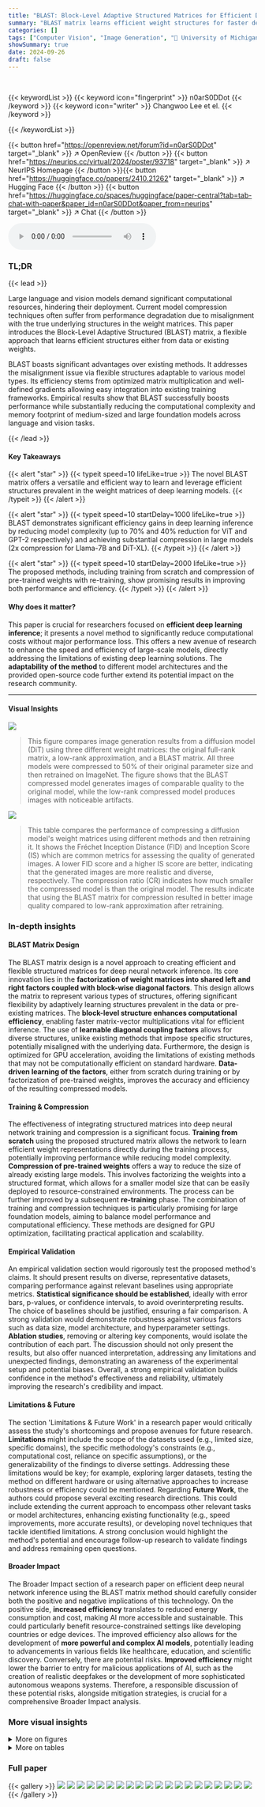 ```yaml
---
title: "BLAST: Block-Level Adaptive Structured Matrices for Efficient Deep Neural Network Inference"
summary: "BLAST matrix learns efficient weight structures for faster deep learning inference, achieving significant compression and performance gains on various models."
categories: []
tags: ["Computer Vision", "Image Generation", "🏢 University of Michigan",]
showSummary: true
date: 2024-09-26
draft: false
---
```


<br>

{{< keywordList >}}
{{< keyword icon="fingerprint" >}} n0arS0DDot {{< /keyword >}}
{{< keyword icon="writer" >}} Changwoo Lee et el. {{< /keyword >}}
 
{{< /keywordList >}}

{{< button href="https://openreview.net/forum?id=n0arS0DDot" target="_blank" >}}
↗ OpenReview
{{< /button >}}
{{< button href="https://neurips.cc/virtual/2024/poster/93718" target="_blank" >}}
↗ NeurIPS Homepage
{{< /button >}}{{< button href="https://huggingface.co/papers/2410.21262" target="_blank" >}}
↗ Hugging Face
{{< /button >}}
{{< button href="https://huggingface.co/spaces/huggingface/paper-central?tab=tab-chat-with-paper&paper_id=n0arS0DDot&paper_from=neurips" target="_blank" >}}
↗ Chat
{{< /button >}}



<audio controls>
    <source src="https://ai-paper-reviewer.com/n0arS0DDot/podcast.wav" type="audio/wav">
    Your browser does not support the audio element.
</audio>


### TL;DR


{{< lead >}}

Large language and vision models demand significant computational resources, hindering their deployment. Current model compression techniques often suffer from performance degradation due to misalignment with the true underlying structures in the weight matrices. This paper introduces the Block-Level Adaptive Structured (BLAST) matrix, a flexible approach that learns efficient structures either from data or existing weights.  



BLAST boasts significant advantages over existing methods. It addresses the misalignment issue via flexible structures adaptable to various model types.  Its efficiency stems from optimized matrix multiplication and well-defined gradients allowing easy integration into existing training frameworks. Empirical results show that BLAST successfully boosts performance while substantially reducing the computational complexity and memory footprint of medium-sized and large foundation models across language and vision tasks.

{{< /lead >}}


#### Key Takeaways

{{< alert "star" >}}
{{< typeit speed=10 lifeLike=true >}} The novel BLAST matrix offers a versatile and efficient way to learn and leverage efficient structures prevalent in the weight matrices of deep learning models. {{< /typeit >}}
{{< /alert >}}

{{< alert "star" >}}
{{< typeit speed=10 startDelay=1000 lifeLike=true >}} BLAST demonstrates significant efficiency gains in deep learning inference by reducing model complexity (up to 70% and 40% reduction for ViT and GPT-2 respectively) and achieving substantial compression in large models (2x compression for Llama-7B and DiT-XL). {{< /typeit >}}
{{< /alert >}}

{{< alert "star" >}}
{{< typeit speed=10 startDelay=2000 lifeLike=true >}} The proposed methods, including training from scratch and compression of pre-trained weights with re-training, show promising results in improving both performance and efficiency. {{< /typeit >}}
{{< /alert >}}

#### Why does it matter?
This paper is crucial for researchers focused on **efficient deep learning inference**; it presents a novel method to significantly reduce computational costs without major performance loss. This offers a new avenue of research to enhance the speed and efficiency of large-scale models, directly addressing the limitations of existing deep learning solutions. The **adaptability of the method** to different model architectures and the provided open-source code further extend its potential impact on the research community.

------
#### Visual Insights



![](https://ai-paper-reviewer.com/n0arS0DDot/figures_1_1.jpg)

> This figure compares image generation results from a diffusion model (DiT) using three different weight matrices: the original full-rank matrix, a low-rank approximation, and a BLAST matrix.  All three models were compressed to 50% of their original parameter size and then retrained on ImageNet. The figure shows that the BLAST compressed model generates images of comparable quality to the original model, while the low-rank compressed model produces images with noticeable artifacts.





![](https://ai-paper-reviewer.com/n0arS0DDot/tables_3_1.jpg)

> This table compares the performance of compressing a diffusion model's weight matrices using different methods and then retraining it.  It shows the Fréchet Inception Distance (FID) and Inception Score (IS) which are common metrics for assessing the quality of generated images. A lower FID score and a higher IS score are better, indicating that the generated images are more realistic and diverse, respectively. The compression ratio (CR) indicates how much smaller the compressed model is than the original model. The results indicate that using the BLAST matrix for compression resulted in better image quality compared to low-rank approximation after retraining.





### In-depth insights


#### BLAST Matrix Design
The BLAST matrix design is a novel approach to creating efficient and flexible structured matrices for deep neural network inference.  Its core innovation lies in the **factorization of weight matrices into shared left and right factors coupled with block-wise diagonal factors**. This design allows the matrix to represent various types of structures, offering significant flexibility by adaptively learning structures prevalent in the data or pre-existing matrices.  The **block-level structure enhances computational efficiency**, enabling faster matrix-vector multiplications vital for efficient inference. The use of **learnable diagonal coupling factors** allows for diverse structures, unlike existing methods that impose specific structures, potentially misaligned with the underlying data.  Furthermore, the design is optimized for GPU acceleration, avoiding the limitations of existing methods that may not be computationally efficient on standard hardware.  **Data-driven learning of the factors**, either from scratch during training or by factorization of pre-trained weights, improves the accuracy and efficiency of the resulting compressed models.

#### Training & Compression
The effectiveness of integrating structured matrices into deep neural network training and compression is a significant focus.  **Training from scratch** using the proposed structured matrix allows the network to learn efficient weight representations directly during the training process, potentially improving performance while reducing model complexity. **Compression of pre-trained weights** offers a way to reduce the size of already existing large models. This involves factorizing the weights into a structured format, which allows for a smaller model size that can be easily deployed to resource-constrained environments. The process can be further improved by a subsequent **re-training** phase. The combination of training and compression techniques is particularly promising for large foundation models, aiming to balance model performance and computational efficiency.  These methods are designed for GPU optimization, facilitating practical application and scalability.

#### Empirical Validation
An empirical validation section would rigorously test the proposed method's claims.  It should present results on diverse, representative datasets, comparing performance against relevant baselines using appropriate metrics. **Statistical significance should be established**, ideally with error bars, p-values, or confidence intervals, to avoid overinterpreting results.  The choice of baselines should be justified, ensuring a fair comparison.  A strong validation would demonstrate robustness against various factors such as data size, model architecture, and hyperparameter settings. **Ablation studies**, removing or altering key components, would isolate the contribution of each part. The discussion should not only present the results, but also offer nuanced interpretation, addressing any limitations and unexpected findings, demonstrating an awareness of the experimental setup and potential biases.  Overall, a strong empirical validation builds confidence in the method's effectiveness and reliability, ultimately improving the research's credibility and impact.

#### Limitations & Future
The section 'Limitations & Future Work' in a research paper would critically assess the study's shortcomings and propose avenues for future research.  **Limitations** might include the scope of the datasets used (e.g., limited size, specific domains), the specific methodology's constraints (e.g., computational cost, reliance on specific assumptions), or the generalizability of the findings to diverse settings.  Addressing these limitations would be key; for example, exploring larger datasets, testing the method on different hardware or using alternative approaches to increase robustness or efficiency could be mentioned.  Regarding **Future Work**, the authors could propose several exciting research directions. This could include extending the current approach to encompass other relevant tasks or model architectures, enhancing existing functionality (e.g., speed improvements, more accurate results), or developing novel techniques that tackle identified limitations. A strong conclusion would highlight the method's potential and encourage follow-up research to validate findings and address remaining open questions.

#### Broader Impact
The Broader Impact section of a research paper on efficient deep neural network inference using the BLAST matrix method should carefully consider both the positive and negative implications of this technology.  On the positive side, **increased efficiency** translates to reduced energy consumption and cost, making AI more accessible and sustainable. This could particularly benefit resource-constrained settings like developing countries or edge devices.  The improved efficiency also allows for the development of **more powerful and complex AI models**, potentially leading to advancements in various fields like healthcare, education, and scientific discovery.  Conversely, there are potential risks.  **Improved efficiency** might lower the barrier to entry for malicious applications of AI, such as the creation of realistic deepfakes or the development of more sophisticated autonomous weapons systems.  Therefore, a responsible discussion of these potential risks, alongside mitigation strategies, is crucial for a comprehensive Broader Impact analysis.


### More visual insights

<details>
<summary>More on figures
</summary>


![](https://ai-paper-reviewer.com/n0arS0DDot/figures_2_1.jpg)

> This figure compares various existing structured matrices (Monarch, Low-Rank, Block-Diagonal, GBLR) with the proposed BLAST matrix.  It visually illustrates how each matrix type structures the weight matrix A, highlighting the unique block-wise adaptive structure of BLAST.  The visual representation emphasizes the factor sharing and individual diagonal factors which give BLAST its flexibility and efficiency in matrix multiplication.


![](https://ai-paper-reviewer.com/n0arS0DDot/figures_5_1.jpg)

> This figure compares the convergence rate of the gradient descent (GD) method and the preconditioned gradient descent (PrecGD) method for BLAST matrix factorization. Two scenarios are considered: one where the rank of the BLAST matrix (r) is equal to the true rank of the target matrix (r*), and another where r is greater than r*. The left panel shows that for the exact rank case (r=r*), both GD and PrecGD converge to a low error, but PrecGD converges faster. The right panel illustrates that when the rank is over-parameterized (r>r*), GD fails to converge, while PrecGD still achieves low error.  This demonstrates the effectiveness of the PrecGD method for improving the efficiency of BLAST matrix factorization, especially in scenarios where the true rank is unknown.


![](https://ai-paper-reviewer.com/n0arS0DDot/figures_5_2.jpg)

> This figure compares the image generation quality of three different models: the original DiT model, a low-rank compressed model, and a BLAST compressed model. All models were compressed to 50% of their original size and re-trained on ImageNet. The images generated by the BLAST model maintain a high level of quality compared to the original model, while the low-rank model produces images with noticeable artifacts.


![](https://ai-paper-reviewer.com/n0arS0DDot/figures_6_1.jpg)

> This figure shows the accuracy and relative FLOPs (floating point operations) for different structured weight matrices when training a Vision Transformer (ViT-S) model from scratch on CIFAR-10 and CIFAR-100 datasets.  It compares the performance of BLAST with other structured matrices like Low-Rank, Monarch, Pixelfly, and Gaudi-GBLR.  The x-axis represents the relative FLOPs, indicating the computational cost compared to a dense ViT-S model (100% FLOPs), and the y-axis shows the classification accuracy.  The results demonstrate the effectiveness of the BLAST matrix in achieving a high accuracy with reduced computational cost compared to other tested methods.


![](https://ai-paper-reviewer.com/n0arS0DDot/figures_6_2.jpg)

> This figure shows the performance of different weight matrix types in GPT-2 model pre-training on the WikiText-103 dataset.  The x-axis represents the relative FLOPs (floating-point operations), indicating the computational cost. The y-axis shows the test perplexity, a measure of how well the model predicts the next word in a sequence—lower is better. The plot compares the performance of a dense weight matrix (baseline), low-rank matrices, block diagonal matrices, Monarch matrices, Gaudi-GBLR matrices, and the proposed BLAST matrices.  The BLAST matrix achieves the best perplexity-FLOPs trade-off, indicating its efficiency in compressing the model while maintaining performance.


![](https://ai-paper-reviewer.com/n0arS0DDot/figures_7_1.jpg)

> This figure compares the performance of different structured weight matrices on CIFAR-10 and CIFAR-100 image classification tasks when training Vision Transformers (ViT-S) from scratch.  The x-axis represents the relative FLOPs (floating-point operations) indicating computational efficiency. The y-axis shows the classification accuracy achieved. By comparing the accuracy against relative FLOPs, we can assess the trade-off between model efficiency and performance for different methods.  The methods being compared include dense weight matrices, low-rank matrices, Monarch matrices, Gaudi-GBLR matrices, and the proposed BLAST matrices with different block sizes (BLAST3 and BLAST12).  The figure illustrates how BLAST achieves a better accuracy-efficiency trade-off, outperforming other methods with lower computational cost.


![](https://ai-paper-reviewer.com/n0arS0DDot/figures_8_1.jpg)

> This figure shows the performance of Llama-7B language model after compression with BLAST matrices. The x-axis represents the compression ratio (%), while the y-axis shows the average zero-shot accuracy (%). Three lines are plotted: uncompressed model, BLAST16 compression only, and BLAST16 compression with re-training. The graph shows that re-training after compression significantly improves the model's performance, especially at higher compression ratios.


![](https://ai-paper-reviewer.com/n0arS0DDot/figures_15_1.jpg)

> This figure compares the image generation results of a diffusion model (DiT) using three different weight matrices: the original, full-weight matrix, a low-rank approximation, and the proposed BLAST matrix. All models were compressed to 50% of their original size and then re-trained on ImageNet.  The BLAST matrix demonstrates superior performance, producing images with much higher fidelity than the low-rank approximation.


![](https://ai-paper-reviewer.com/n0arS0DDot/figures_23_1.jpg)

> This figure shows the convergence of the BLAST factorization algorithm with and without preconditioning.  The left panel shows the case where the rank parameter (r) of the BLAST matrix is equal to the true rank of the target matrix (r*), demonstrating fast convergence with or without preconditioning.  The right panel shows the case where r > r*, illustrating slower convergence for gradient descent (GD) without preconditioning, but much faster convergence with preconditioned gradient descent (PrecGD). This highlights the benefit of preconditioning when the rank is overestimated.


![](https://ai-paper-reviewer.com/n0arS0DDot/figures_23_2.jpg)

> The figure compares the image generation quality of a diffusion model (DiT) using three different methods: the original uncompressed model, a model compressed using low-rank matrices, and a model compressed using BLAST matrices.  All models are compressed by 50% and then retrained. The images generated by the BLAST compressed model maintain high fidelity to the original images, while the low-rank compressed model produces images with noticeable artifacts.


![](https://ai-paper-reviewer.com/n0arS0DDot/figures_24_1.jpg)

> This figure compares image generation results from a diffusion model (DiT) using three different approaches: the original uncompressed model, a model compressed using low-rank matrices, and a model compressed using the proposed BLAST matrices.  All models were compressed to 50% of their original size and then re-trained on ImageNet. The images generated by the BLAST-compressed model maintain a high level of visual quality compared to the original, while the low-rank compressed model introduces noticeable artifacts.


![](https://ai-paper-reviewer.com/n0arS0DDot/figures_24_2.jpg)

> This figure compares image generation results from a diffusion model (DiT) using three different weight matrix compression methods. The original, uncompressed model is compared against models compressed using BLAST and low-rank matrices.  The results demonstrate that BLAST maintains image quality better than the low-rank method, which introduces noticeable artifacts.


![](https://ai-paper-reviewer.com/n0arS0DDot/figures_25_1.jpg)

> This figure compares image generation results from a diffusion model (DiT) using three different weight matrix compression methods: no compression (original), low-rank compression, and BLAST compression.  Each method reduced the model size by 50%.  The images demonstrate that the BLAST compression method preserves image quality far better than low-rank compression, which introduces significant visual artifacts.


</details>




<details>
<summary>More on tables
</summary>


![](https://ai-paper-reviewer.com/n0arS0DDot/tables_6_1.jpg)
> This table presents the ImageNet validation accuracy and the relative FLOPs (floating point operations) for different models of Vision Transformers (ViT-Base) trained from scratch using various weight matrix structures.  The comparison includes a dense ViT-Base model as a baseline, along with models using low-rank, Monarch, Gaudi-GBLR, and BLAST weight matrices. The table shows the efficiency gains (reduction in FLOPs) achieved by using structured matrices compared to the dense model, while maintaining or improving accuracy.

![](https://ai-paper-reviewer.com/n0arS0DDot/tables_7_1.jpg)
> This table compares the performance of compressing a diffusion model's weight matrices using low-rank and BLAST methods.  The comparison is based on the Fréchet Inception Distance (FID), the standard FID (sFID), and the Inception Score (IS) after retraining.  A lower FID and sFID indicate better image quality, while a higher IS indicates better image diversity and quality.  The Compression Ratio (CR) shows the percentage reduction in model size.

![](https://ai-paper-reviewer.com/n0arS0DDot/tables_8_1.jpg)
> This table presents the results of compressing and retraining the Llama-7B language model using different methods.  It compares the performance (WikiText-2 perplexity and average zero-shot accuracy across several tasks) of the original model with models compressed using Low-Rank, Monarch, Block-Diagonal, and BLAST matrices, at compression ratios of 20% and 50%.  The table also indicates whether re-training was performed after compression.  The best performing methods (lowest perplexity, highest accuracy) for each compression ratio are highlighted.

![](https://ai-paper-reviewer.com/n0arS0DDot/tables_8_2.jpg)
> This table compares the performance of compressing a diffusion model's weight matrices using different methods (Low-Rank and BLAST9) and retraining.  It shows the Fréchet Inception Distance (FID),  the  improved FID (sFID), and the Inception Score (IS) for each method, comparing them against the uncompressed original model.  The Compression Ratio (CR) indicates the percentage of weight parameters removed by each compression method.

![](https://ai-paper-reviewer.com/n0arS0DDot/tables_21_1.jpg)
> This table presents the ImageNet validation accuracy and the relative floating point operations (FLOPs) of Vision Transformer Base (ViT-B) models trained from scratch using different structured weight matrices.  It compares the performance of the standard dense ViT-Base model against models using low-rank, Monarch, Gaudi-GBLR, and BLAST matrices.  The relative FLOPs are calculated with respect to the standard dense model (100%).  The table helps demonstrate the efficiency gains of using structured matrices, especially the proposed BLAST matrix, in terms of reducing computational cost without significant loss of accuracy.

![](https://ai-paper-reviewer.com/n0arS0DDot/tables_21_2.jpg)
> This table lists the hyperparameters used for re-training the models after compression.  It includes the dataset used (ImageNet and SlimPajama), the model (ViT-B and Llama-7B), the number of epochs and steps, the weight decay, the batch size, warmup steps and start epoch, the learning rate scheduler, the initial learning rate and minimum learning rate, dropout rate, droppath rate, and the number of blocks (b) used for the BLAST matrix.

![](https://ai-paper-reviewer.com/n0arS0DDot/tables_21_3.jpg)
> This table lists the hyperparameters used for compressing the DiT-XL/2 model using the BLAST9 matrix with a 50% compression ratio. It specifies the size of the original matrices (m, n), the number of blocks (b), the rank (r), and the layer indices where the BLAST matrix replaces the original weights.  These hyperparameters are crucial for replicating the compression and retraining experiments reported in the paper.

![](https://ai-paper-reviewer.com/n0arS0DDot/tables_22_1.jpg)
> This table details the hyperparameters used for compressing the DiT-XL/2 model using the BLAST9 method with a 20% compression ratio. It shows the dimensions (m, n) of the original weight matrices, the number of blocks (b), the rank (r) of the BLAST matrices, and the indices of the layers where the BLAST matrices replace the original weight matrices.

![](https://ai-paper-reviewer.com/n0arS0DDot/tables_22_2.jpg)
> This table compares the performance of different methods for compressing the weight matrices of a diffusion model.  The compression ratio (CR), Fréchet Inception Distance (FID),  sFID, and Inception Score (IS) are reported. Lower FID and sFID values indicate better image quality, while a higher IS suggests better image diversity.  The table helps to evaluate the effectiveness of BLAST in compressing the model while maintaining high image quality.

![](https://ai-paper-reviewer.com/n0arS0DDot/tables_22_3.jpg)
> This table compares the performance of compressing a diffusion model's weights using different methods, specifically focusing on the Fréchet Inception Distance (FID) and Inception Score (IS) metrics, which evaluate the quality of generated images.  The compression ratio (CR) indicates the percentage reduction in model parameters.  The table helps quantify how different compression techniques affect the quality of the generated images after retraining.

![](https://ai-paper-reviewer.com/n0arS0DDot/tables_23_1.jpg)
> This table compares the performance of compressing the weight matrices of a diffusion model using different methods followed by retraining.  It shows the Fréchet Inception Distance (FID),  the modified Fréchet Inception Distance (sFID), and the Inception Score (IS) metrics for the original model and models compressed using low-rank and BLAST matrices with different compression ratios. Lower FID and sFID scores, and a higher IS score indicate better image generation quality.

![](https://ai-paper-reviewer.com/n0arS0DDot/tables_25_1.jpg)
> This table compares the performance of compressing a diffusion model's weight matrices using different methods, specifically focusing on the FID (Fréchet Inception Distance) and IS (Inception Score) metrics.  The compression ratio (CR) is also shown.  Lower FID and higher IS values indicate better image quality after compression and re-training.

![](https://ai-paper-reviewer.com/n0arS0DDot/tables_25_2.jpg)
> This table compares the performance of compressing a diffusion model's weight matrices using different methods.  It shows the Fréchet Inception Distance (FID), the improved Fréchet Inception Distance (sFID), and the Inception Score (IS) for the original model and models compressed by 50% using different techniques, specifically Low-Rank and BLAST.  A lower FID and sFID indicate better image quality, while a higher IS reflects more diverse and higher-quality generated images. The compression ratio is also provided.

</details>




### Full paper

{{< gallery >}}
<img src="https://ai-paper-reviewer.com/n0arS0DDot/1.png" class="grid-w50 md:grid-w33 xl:grid-w25" />
<img src="https://ai-paper-reviewer.com/n0arS0DDot/2.png" class="grid-w50 md:grid-w33 xl:grid-w25" />
<img src="https://ai-paper-reviewer.com/n0arS0DDot/3.png" class="grid-w50 md:grid-w33 xl:grid-w25" />
<img src="https://ai-paper-reviewer.com/n0arS0DDot/4.png" class="grid-w50 md:grid-w33 xl:grid-w25" />
<img src="https://ai-paper-reviewer.com/n0arS0DDot/5.png" class="grid-w50 md:grid-w33 xl:grid-w25" />
<img src="https://ai-paper-reviewer.com/n0arS0DDot/6.png" class="grid-w50 md:grid-w33 xl:grid-w25" />
<img src="https://ai-paper-reviewer.com/n0arS0DDot/7.png" class="grid-w50 md:grid-w33 xl:grid-w25" />
<img src="https://ai-paper-reviewer.com/n0arS0DDot/8.png" class="grid-w50 md:grid-w33 xl:grid-w25" />
<img src="https://ai-paper-reviewer.com/n0arS0DDot/9.png" class="grid-w50 md:grid-w33 xl:grid-w25" />
<img src="https://ai-paper-reviewer.com/n0arS0DDot/10.png" class="grid-w50 md:grid-w33 xl:grid-w25" />
<img src="https://ai-paper-reviewer.com/n0arS0DDot/11.png" class="grid-w50 md:grid-w33 xl:grid-w25" />
<img src="https://ai-paper-reviewer.com/n0arS0DDot/12.png" class="grid-w50 md:grid-w33 xl:grid-w25" />
<img src="https://ai-paper-reviewer.com/n0arS0DDot/13.png" class="grid-w50 md:grid-w33 xl:grid-w25" />
<img src="https://ai-paper-reviewer.com/n0arS0DDot/14.png" class="grid-w50 md:grid-w33 xl:grid-w25" />
<img src="https://ai-paper-reviewer.com/n0arS0DDot/15.png" class="grid-w50 md:grid-w33 xl:grid-w25" />
<img src="https://ai-paper-reviewer.com/n0arS0DDot/16.png" class="grid-w50 md:grid-w33 xl:grid-w25" />
<img src="https://ai-paper-reviewer.com/n0arS0DDot/17.png" class="grid-w50 md:grid-w33 xl:grid-w25" />
<img src="https://ai-paper-reviewer.com/n0arS0DDot/18.png" class="grid-w50 md:grid-w33 xl:grid-w25" />
<img src="https://ai-paper-reviewer.com/n0arS0DDot/19.png" class="grid-w50 md:grid-w33 xl:grid-w25" />
<img src="https://ai-paper-reviewer.com/n0arS0DDot/20.png" class="grid-w50 md:grid-w33 xl:grid-w25" />
{{< /gallery >}}